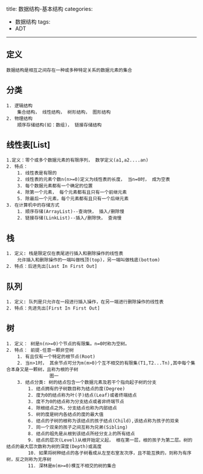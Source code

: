 title: 数据结构-基本结构
categories:
- 数据结构
tags:
- ADT
---
## 定义
    数据结构是相互之间存在一种或多种特定关系的数据元素的集合
## 分类
    1. 逻辑结构
        集合结构， 线性结构， 树形结构， 图形结构
    2. 物理结构
        顺序存储结构(如：数组)， 链接存储结构
## 线性表[List]
    1.定义：零个或多个数据元素的有限序列， 数学定义(a1,a2....an)
    2. 特点：
        1. 线性表是有限的
        2. 线性表的元素个数n(n>=0)定义为线性表的长度， 当n=0时， 成为空表
        3. 每个数据元素都有一个确定的位置
        4. 除第一个元素， 每个元素都有且只有一个前继元素
        5. 除最后一个元素，每个元素都有且只有一个后继元素
    3. 在计算机中的存储方式
        1. 顺序存储(ArrayList)--查询快， 插入/删除慢
        2. 链接存储(LinkList)--插入/删除快， 查询慢
## 栈
    1. 定义: 栈是限定仅在表尾进行插入和删除操作的线性表
        允许插入和删除操作的一端叫做栈顶(top)，另一端叫做栈底(bottom)
    2. 特点：后进先出[Last In First Out]
## 队列
    1. 定义: 队列是只允许在一段进行插入操作，在另一端进行删除操作的线性表
    2. 特点：先进先出[First In First Out]
## 树
    1. 定义： 树是n(n>=0)个节点的有限集。n=0时称为空树。
    2. 特点： 前提-任意一颗非空树
        1. 有且仅有一个特定的根节点(Root)
        2. 当n>1时， 其余节点可分为m(m>0)个互不相交的有限集(T1,T2...Tn),其中每个集合本身又是一颗树，且称为根的子树
                    图一
        3. 结点分类: 树的结点包含一个数据元素及若干个指向起子树的分支
            1. 结点拥有的子树数目称为结点的度(Degree)
            2. 度为0的结点称为叶(子)结点(Leaf)或者终端结点
            3. 度不为0的结点称为分支结点或者非终端节点
            4. 除根结点之外，分支结点也称为内部结点
            5. 树的度是树内各结点的度的最大值
            6. 结点的子树的根称为该结点的孩子结点(Child),该结点称为孩子的双亲
            7. 同一个双亲的孩子之间互称为兄弟(Sibling)
            8. 结点的祖先是从根到该结点所经分支上的所有结点
            9. 结点的层次(Level)从根开始定义起， 根在第一层，根的孩子为第二层。树的结点的最大层次数称为树的深度(Depth)或高度
            10. 如果将树种结点的各子树看成从左至右室友次序，且不能互换的，则称为有序树，反之则称为无序树
            11. 深林是m(m>=0)棵互不相交的树的集合